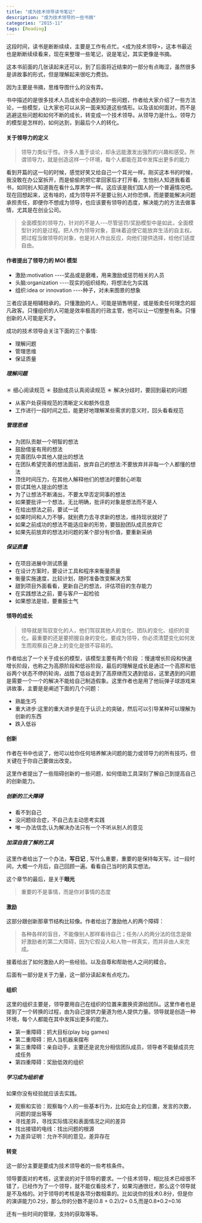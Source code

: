 ```yaml
---
title: "成为技术领导读书笔记"
description: "成为技术领导的一些书摘"
categories: "2015-11"
tags: [Reading]
---
```


这段时间，读书是断断续续，主要是工作有点忙。<成为技术领导>，这本书最近也是断断续续看来，现在来整理一些笔记，说是笔记，其实更像是书摘。

这本书前面的几张读起来还可以，到了后面将近结束的一部分有点晦涩，虽然很多是讲故事的形式，但是理解起来很吃力费劲。

因为主要是书摘，思维导图什么的没有弄。

书中描述的是很多技术人员成长中会遇到的一些问题，作者给大家介绍了一些方法论，一些模型，让大家也可以从另一面来知道这些情形。以及该如何面对，而不是逃避这些问题和如何不断的成长，转变成一个技术领导。从领导力是什么，领导力的模型是怎样的，如何达到，到最后个人的转化。

#### 关于领导力的定义

> 领导力类似于性。许多人羞于谈论，却永远能激发出强烈的兴趣和感受。所谓领导力，就是创造这样一个环境，每个人都能在其中发挥出更多的能力

看到开篇的这一句的时候，感觉好笑又给自己一个耳光一样。刚买这本书的时候，我没敢在办公室拆开，而是偷偷的把它拿回家后才打开看，生怕别人知道我看着书，如同别人知道我在看什么厚黑学一样。这应该是我们国人的一个普遍情况吧。现在回想起来，这有啥的，成为领导并不是要让别人对你恐惧，而是要能解决问题承担责任，即便你不想成为领导，也应该要有领导的态度，解决能力的方法去做事情，尤其是在创业公司。

> 全面模型的领导力，针对的不是人---尽管惩罚/奖励模型中是如此，全面模型针对的是过程。把人作为领导对象，意味着迫使它能放弃生活的自主权。把过程当做领导的对象，也是对人作出反应，向他们提供选择，给他们适度自由。


#### 作者提出了领导力的 MOI 模型

* 激励:motivation ----奖品或是磨难，用来激励或惩罚相关的人员
* 头脑:organization ----现实的组织结构，将想法化为实践
* 组织:idea or innovation ----种子，对未来图景的想象

三者应该是相辅相承的。只懂激励的人，可能是销售明星，或是贩卖任何理念的超凡政客。只懂组织的人可能是效率极高的行政主管，他可以让一切整整有条。只懂创新的人可能是天才。

成功的技术领导会关注下面的三个事情:

* 理解问题
* 管理思维
* 保证质量

##### 理解问题

＊ 细心阅读规范
＊ 鼓励成员认真阅读规范
＊ 解决分歧时，要回到最初的问题
* 从客户处获得规范的清晰定义和额外信息
* 工作进行一段时间之后，能更好地理解某些需求的意义时，回头看看规范

##### 管理思维

* 为团队贡献一个明智的想法
* 鼓励借鉴有用的想法
* 完善团队中其他人提出的想法
* 在团队希望完善的想法面前，放弃自己的想法:不要放弃并非每一个人都懂的想法
* 顶住时间压力，在其他人解释他们的想法时要耐心听取
* 尝试其他人提出的想法
* 为了让想法不断涌出，不要太早否定同事的想法
* 如果要批评一个想法，无比明确，批评的对象是想法而不是人
* 在给出想法之前，要试一试
* 如果时间和人力不够，就别费力去寻求新的想法，维持现状就好了
* 如果之前成功的想法不能适应新的形势，要鼓励团队成员放弃它
* 如果先前放弃的想法对问题的某个部分有价值，要重新采纳

##### 保证质量

* 在项目进展中测试质量
* 在设计方案时，要设计工具和程序来衡量质量
* 衡量实施速度，比较计划，随时准备改变解决方案
* 甜到项目外面看看，更新自己的想法，评估项目的生存能力
* 在实践想法之前，要与客户一起检验
* 如果想法是错，要重振士气


#### 领导的成长

> 领导就是驾驭变化的人，他们驾驭其他人的变化、团队的变化、组织的变化。最重要的还是要把握自身的变化。要成为领导，你必须清楚变化如何发生而观察自己身上的变化是很不容易的。

作者给出了一个关于成长的模型，该模型主要有两个阶段 ：慢速增长阶段和快速增长阶段，也称之为高原阶段和低谷阶段，最后的理解是成长是通过一个高原和低谷两个状态不停的轮询，战胜了低谷走到了高原继而又遇到低谷，这里遇到的问题是需要一个一个的解决不能给自己制造假象。这里作者也是用了他玩弹子球游戏来讲故事，主要是是阐述下面的几个问题：

* 熟能生巧
* 重大进步:这里的重大进步是在于认识上的突破，然后可以引导某种可以理解为创新的东西
* 跌入低谷

#### 创新

作者在书中也说了，他可以给你任何培养解决问题的能力或领导力的所有技巧，但关键在于你自己要做出改变。

这里作者提出了一些阻碍创新的一些问题，如何借助工具深刻了解自己到提高自己的创新能力。

##### 创新的三大障碍

* 看不到自己
* 没问题综合症，不自己去主动思考实践
* 唯一办法信念,认为解决办法只有一个不听从别人的意见

##### 加深自我了解的工具

这里作者给出了一个办法，**写日记** , 写什么重要，重要的是保持每天写。过一段时间，大概一个月后，自己回顾一遍。看看自己当时的真实想法。

这个章节的最后，是关于**眼光**

> 重要的不是事情，而是你对事情的态度

#### 激励

这部分跟创新那章节结构比较像。作者给出了激励他人的两个障碍：

>各种各样的盲目，不能像别人那样看待自己；任务/人的两分法的信念是做好激励者的第二大障碍，因为它假设人和人物一样真实，而并非由人来完成。

接着给出了如何激励人的一些经验。以及自尊和帮助他人之间的糅合。

后面有一部分是关于力量，这一部分读起来有点吃力。

#### 组织

这里的组织主要是，领导要用自己在组织的位置来置换资源给团队。这里作者也是提到了一个转换的过程，由为自己提供力量道为他人提供力量。领导就是创造一种环境，每个人都能在其中发挥出更多的能力。

* 第一重障碍：抓大目标(play big games)
* 第二重障碍：把人当机器来摆布
* 第三重障碍：亲自动手，主要还是说充分相信团队成员，领导者不能替成员完成任务
* 第四重障碍：奖励低效的组织

##### 学习成为组织者

如果你没有经验就应该去实践。

* 观察和实验：观察每个人的一些基本行为，比如在会上的位置，发言的次数，问题的提出等等
* 寻找差异，寻找实际情况和表面情况之间的差异
* 找出接错的电线：找出问题的根源
* 为差异证明：允许不同的意见，差异存在

#### 转变

这一部分主要是要成为技术领导者的一些考核条件。

领导要面对的考核，这里说的对于领导的要求。一个技术领导，相比技术已经很不错了，已经作为了一个领导，就不能仅看技术了，如果沟通很烂，那么这个领导就是不及格的。对于领导的考核是各项分数相乘的。比如说你的技术0.8分，但是你的演讲能力0.2分，那么你的分数不是(0.8 + 0.2)/2= 0.5,而是0.8*0.2=0.16

还有一些时间的管理，支持的获取等等。




